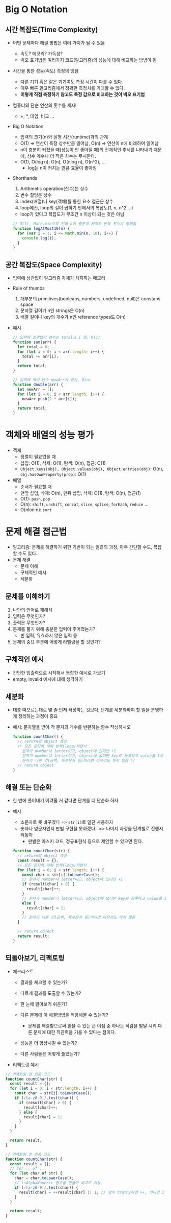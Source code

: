 # Big O Notation

## 시간 복잡도(Time Complexity)

- 어떤 문제마다 해결 방법은 여러 가지가 될 수 있음
  - 속도? 메모리? 가독성?
  - 빅오 표기법은 여러가지 코드(알고리즘)의 성능에 대해 비교하는 방법이 됨
- 시간을 통한 성능(속도) 측정의 맹점

  - 다른 기기 혹은 같은 기기여도 측정 시간이 다를 수 있다.
  - 매우 빠른 알고리즘에서 정확한 측정치를 기대할 수 없다.
  - **이렇게 직접 측정하기 않고도 특정 값으로 비교하는 것이 빅오 표기법**

- 컴퓨터의 단순 연산의 횟수를 세자!
  - +, \*, 대입, 비교 ...
- Big O Notation

  - 입력의 크기(n)와 실행 시간(runtime)과의 관계
  - O(1) => 연산이 특정 상수만큼 일어남, O(n) => 연산이 n에 비례하여 일어남
  - n이 충분히 커졌을 때(성능이 안 좋아질 때)의 전체적인 추세를 나타내기 때문에, 상수 계수나 더 작은 차수는 무시한다.
  - O(1), O(log n), O(n), O(nlog n), O(n^2), ...
    - log는 n이 커지는 만큼 효율이 좋아짐

- Shorthands
  1. Arithmetic operation(산수)는 상수
  2. 변수 할당은 상수
  3. index(배열)나 key(객체)를 통한 요소 접근은 상수
  4. loop에선, loop의 길이 곱하기 안에서의 복잡도(1, n, n^2 ...)
  - loop가 있다고 복잡도가 무조건 n 이상이 되는 것은 아님
  ```js
  // O(1), Math.min으로 인해 n이 충분히 커져도 반복 횟수가 정해짐
  function logAtMost10(n) {
    for (var i = 1; i <= Math.min(n, 10); i++) {
      console.log(i);
    }
  }
  ```

## 공간 복잡도(Space Complexity)

- 입력에 상관없이 알고리즘 자체가 차지하는 메모리
- Rule of thumbs
  1. 대부분의 primitives(booleans, numbers, undefined, null)은 constans space
  2. 문자열 길이가 n인 strings은 O(n)
  3. 배열 길이나 key의 개수가 n인 reference types도 O(n)
- 예시

  ```js
  // 입력에 상관없이 변수는 total과 i 임, O(1)
  function sum(arr) {
    let total = 0;
    for (let i = 0; i < arr.length; i++) {
      total += arr[i];
    }
    return total;
  }
  ```

  ```js
  // 입력에 따라 변수 newArr가 증가, O(n)
  function double(arr) {
    let newArr = [];
    for (let i = 0; i < arr.length; i++) {
      newArr.push(2 * arr[i]);
    }
    return total;
  }
  ```

# 객체와 배열의 성능 평가

- 객체
  - 정렬이 필요없을 때
  - 삽입: O(1), 삭제: O(1), 탐색: O(n), 접근: O(1)
  - `Object.keys(obj), Object.values(obj), Object.entries(obj)`: O(n), `obj.hasOwnProperty(prop)`: O(1)
- 배열
  - 순서가 필요할 때
  - 맨앞 삽입, 삭제: O(n), 맨뒤 삽입, 삭제: O(1), 탐색: O(n), 접근(1)
  - O(1): `push`, `pop`
  - O(n): `shift`, `unshift`, `concat`, `slice`, `splice`, `forEach`, `reduce` ...
  - O(nlon n): `sort`

# 문제 해결 접근법

- 알고리즘: 문제를 해결하기 위한 기반이 되는 일련의 과정, 아주 간단할 수도, 복잡할 수도 있다.
- 문제 해결
  - 문제 이해
  - 구체적인 예시
  - 세분화

## 문제를 이해하기

1. 나만의 언어로 재해석
2. 입력은 무엇인가?
3. 출력은 무엇인가?
4. 문제를 풀기 위해 충분한 입력이 주어졌는가?
   - 빈 입력, 유효하지 않은 입력 등
5. 문제의 중요 부분에 어떻게 라벨링을 할 것인가?

## 구체적인 예시

- 간단한 입출력으로 시작해서 복잡한 예시로 가보기
- empty, invalid 예시에 대해 생각하기

## 세분화

- 대충 떠오르는대로 몇 줄 먼저 작성하는 것보다, 단계를 세분화하여 할 일을 분명하게 정리하는 과정이 중요
- 예시: 문자열을 받아 각 문자의 개수를 반환하는 함수 작성하시오

  ```js
  function countChar() {
    // return할 object 생성
    /* 모든 문자에 대해 반복(loop)하면서
      문자가 number나 letter이고, object에 있다면 +1
      문자가 number나 letter이고, object에 없다면 key로 등록하고 value를 1로 등록
      문자가 다른 것(공백, 특수문자 등)이라면 아무것도 하지 않음 */
    // return object
  }
  ```

## 해결 또는 단순화

- 한 번에 풀어내기 어려울 거 같다면 단계를 더 단순화 하자

- 예시

  - 소문자로 못 바꾸겠다 => `str[i]`로 일단 사용하자
  - 숫자나 영문자인지 판별 구현을 못하겠다.. => 나머지 과정을 단계별로 진행시켜놓자
    - 판별은 아스키 코드, 정규표현식 등으로 제안할 수 있으면 된다.

  ```js
  function countChar(str) {
    // return할 object 생성
    const result = {};
    // 모든 문자에 대해 반복(loop)하면서
    for (let i = 0; i < str.length; i++) {
      const char = str[i].toLowerCase();
      // 문자가 number나 letter이고, object에 있다면 +1
      if (result[char] > 0) {
        result[char]++;
      }
      // 문자가 number나 letter이고, object에 없다면 key로 등록하고 value를 1로 등록
      else {
        result[char] = 1;
      }
      // 문자가 다른 것(공백, 특수문자 등)이라면 아무것도 하지 않음
    }

    // return object
    return result;
  }
  ```

## 되돌아보기, 리팩토링

- 체크리스트

  - 결과를 체크할 수 있는가?
  - 다르게 결과를 도출할 수 있는가?
  - 한 눈에 알아보기 쉬운가?
  - 다른 문제에 이 해결방법을 적용해볼 수 있는가?

    - 문제를 해결함으로써 얻을 수 있는 큰 이점 중 하나는 직감을 발달 시켜 다른 문제에 대한 직관력을 기를 수 있다는 점이다.

  - 성능을 더 향샹시킬 수 있는가?
  - 다른 사람들은 어떻게 풀었는가?

- 리팩토링 예시

```js
// 리팩토링 전 최종 코드
function countChar(str) {
  const result = {};
  for (let i = 0; i < str.length; i++) {
    const char = str[i].toLowerCase();
    if (/[a-z0-9]/.test(char)) {
      if (result[char] > 0) {
        result[char]++;
      } else {
        result[char] = 1;
      }
    }
  }

  return result;
}
```

```js
// 리팩토링 전 최종 코드
function countChar(str) {
  const result = {};
  // for .. of ..
  for (let char of str) {
    char = char.toLowerCase();
    // isAlphaNumeric 함수를 만들어 비교도 가능
    if (/[a-z0-9]/.test(char)) {
      result[char] = ++result[char] || 1; // 앞이 truthy하면 ++, 아니면 1
    }
  }

  return result;
}
```
